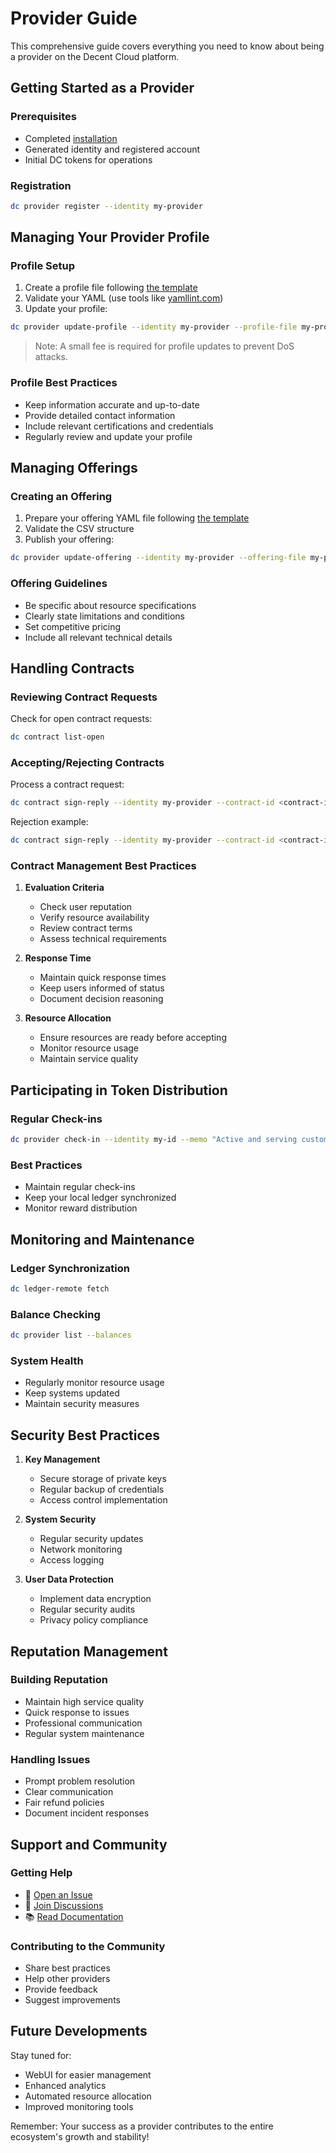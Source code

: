# Provider Guide

This comprehensive guide covers everything you need to know about being a provider on the Decent Cloud platform.

## Getting Started as a Provider

### Prerequisites

- Completed [installation](installation.md)
- Generated identity and registered account
- Initial DC tokens for operations

### Registration

```bash
dc provider register --identity my-provider
```

## Managing Your Provider Profile

### Profile Setup

1. Create a profile file following [the template](https://github.com/decent-stuff/decent-cloud/blob/main/examples/provider-profile-template.yaml)
2. Validate your YAML (use tools like [yamllint.com](https://www.yamllint.com/))
3. Update your profile:

```bash
dc provider update-profile --identity my-provider --profile-file my-provider-profile.yaml
```

> Note: A small fee is required for profile updates to prevent DoS attacks.

### Profile Best Practices

- Keep information accurate and up-to-date
- Provide detailed contact information
- Include relevant certifications and credentials
- Regularly review and update your profile

## Managing Offerings

### Creating an Offering

1. Prepare your offering YAML file following [the template](https://github.com/decent-stuff/decent-cloud/blob/main/examples/offering-example.csv)
2. Validate the CSV structure
3. Publish your offering:

```bash
dc provider update-offering --identity my-provider --offering-file my-provider-offering.csv
```

### Offering Guidelines

- Be specific about resource specifications
- Clearly state limitations and conditions
- Set competitive pricing
- Include all relevant technical details

## Handling Contracts

### Reviewing Contract Requests

Check for open contract requests:

```bash
dc contract list-open
```

### Accepting/Rejecting Contracts

Process a contract request:

```bash
dc contract sign-reply --identity my-provider --contract-id <contract-id-base64> --sign-accept true --response-text "Welcome aboard!" --interactive
```

Rejection example:

```bash
dc contract sign-reply --identity my-provider --contract-id <contract-id-base64> --sign-accept false --response-text "Resources currently unavailable" --interactive
```

### Contract Management Best Practices

1. **Evaluation Criteria**

   - Check user reputation
   - Verify resource availability
   - Review contract terms
   - Assess technical requirements

2. **Response Time**

   - Maintain quick response times
   - Keep users informed of status
   - Document decision reasoning

3. **Resource Allocation**
   - Ensure resources are ready before accepting
   - Monitor resource usage
   - Maintain service quality

## Participating in Token Distribution

### Regular Check-ins

```bash
dc provider check-in --identity my-id --memo "Active and serving customers!"
```

### Best Practices

- Maintain regular check-ins
- Keep your local ledger synchronized
- Monitor reward distribution

## Monitoring and Maintenance

### Ledger Synchronization

```bash
dc ledger-remote fetch
```

### Balance Checking

```bash
dc provider list --balances
```

### System Health

- Regularly monitor resource usage
- Keep systems updated
- Maintain security measures

## Security Best Practices

1. **Key Management**

   - Secure storage of private keys
   - Regular backup of credentials
   - Access control implementation

2. **System Security**

   - Regular security updates
   - Network monitoring
   - Access logging

3. **User Data Protection**
   - Implement data encryption
   - Regular security audits
   - Privacy policy compliance

## Reputation Management

### Building Reputation

- Maintain high service quality
- Quick response to issues
- Professional communication
- Regular system maintenance

### Handling Issues

- Prompt problem resolution
- Clear communication
- Fair refund policies
- Document incident responses

## Support and Community

### Getting Help

- 📝 [Open an Issue](https://github.com/decent-stuff/decent-cloud/issues)
- 💬 [Join Discussions](https://github.com/orgs/decent-stuff/discussions)
- 📚 [Read Documentation](https://decent-cloud.org/)

### Contributing to the Community

- Share best practices
- Help other providers
- Provide feedback
- Suggest improvements

## Future Developments

Stay tuned for:

- WebUI for easier management
- Enhanced analytics
- Automated resource allocation
- Improved monitoring tools

Remember: Your success as a provider contributes to the entire ecosystem's growth and stability!
